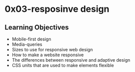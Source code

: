 # 0x03-resposinve design

## Learning Objectives

- Mobile-first design
- Media-queries
- Sizes to use for responsive web design
- How to make a website responsive
- The differences between responsive and  adaptive design
- CSS units that are used to make elements flexible
